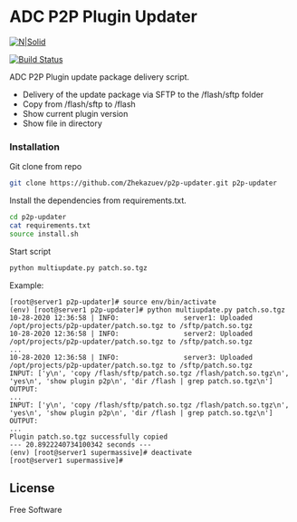 # ADC P2P Plugin Updater

[![N|Solid](https://modernnetsec.io/wp-content/uploads/2020/09/cisco-issues-warning-over-ios-xr-zero-day-flaw-being-targeted-in-the-wild-1.jpg)](https://nodesource.com/products/nsolid)

[![Build Status](https://travis-ci.org/joemccann/dillinger.svg?branch=master)](https://travis-ci.org/joemccann/dillinger)

ADC P2P Plugin update package delivery script.

  - Delivery of the update package via SFTP to the /flash/sftp folder
  - Сopy from /flash/sftp to /flash
  - Show current plugin version
  - Show file in directory

### Installation

Git clone from repo
```sh
git clone https://github.com/Zhekazuev/p2p-updater.git p2p-updater
```

Install the dependencies from requirements.txt. 
```sh
cd p2p-updater
cat requirements.txt
source install.sh
```

Start script
```sh
python multiupdate.py patch.so.tgz
```

Example:
```console
[root@server1 p2p-updater]# source env/bin/activate
(env) [root@server1 p2p-updater]# python multiupdate.py patch.so.tgz
10-28-2020 12:36:58 | INFO:                server1: Uploaded /opt/projects/p2p-updater/patch.so.tgz to /sftp/patch.so.tgz
10-28-2020 12:36:58 | INFO:                server2: Uploaded /opt/projects/p2p-updater/patch.so.tgz to /sftp/patch.so.tgz
...
10-28-2020 12:36:58 | INFO:                server3: Uploaded /opt/projects/p2p-updater/patch.so.tgz to /sftp/patch.so.tgz
INPUT: ['y\n', 'copy /flash/sftp/patch.so.tgz /flash/patch.so.tgz\n', 'yes\n', 'show plugin p2p\n', 'dir /flash | grep patch.so.tgz\n']
OUTPUT:
...
INPUT: ['y\n', 'copy /flash/sftp/patch.so.tgz /flash/patch.so.tgz\n', 'yes\n', 'show plugin p2p\n', 'dir /flash | grep patch.so.tgz\n']
OUTPUT:
...
Plugin patch.so.tgz successfully copied
--- 20.8922240734100342 seconds ---
(env) [root@server1 supermassive]# deactivate
[root@server1 supermassive]#
```

License
----
Free Software